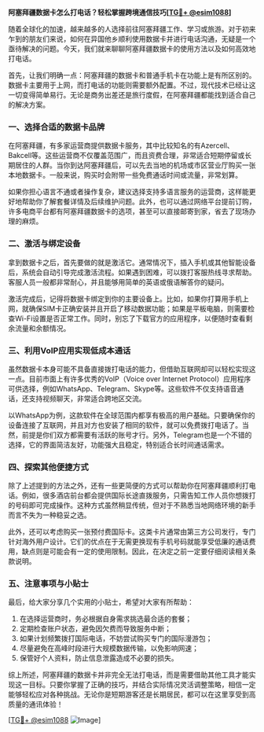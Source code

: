 **阿塞拜疆数据卡怎么打电话？轻松掌握跨境通信技巧[[TG💪+ @esim1088](https://t.me/s/esim1088)]**

随着全球化的加速，越来越多的人选择前往阿塞拜疆工作、学习或旅游。对于初来乍到的朋友们来说，如何在异国他乡顺利使用数据卡并进行电话沟通，无疑是一个亟待解决的问题。今天，我们就来聊聊阿塞拜疆数据卡的使用方法以及如何高效地打电话。

首先，让我们明确一点：阿塞拜疆的数据卡和普通手机卡在功能上是有所区别的。数据卡主要用于上网，而打电话的功能则需要额外配置。不过，现代技术已经让这一切变得简单易行。无论是商务出差还是旅行度假，在阿塞拜疆都能找到适合自己的解决方案。

### **一、选择合适的数据卡品牌**

在阿塞拜疆，有多家运营商提供数据卡服务，其中比较知名的有Azercell、Bakcell等。这些运营商不仅覆盖范围广，而且资费合理，非常适合短期停留或长期居住的人群。当你到达阿塞拜疆后，可以先去当地的机场或市区营业厅购买一张本地数据卡。一般来说，购买时会附带一些免费通话时间或流量，非常划算。

如果你担心语言不通或者操作复杂，建议选择支持多语言服务的运营商，这样能更好地帮助你了解套餐详情及后续维护问题。此外，也可以通过网络平台提前订购，许多电商平台都有阿塞拜疆数据卡的选项，甚至可以直接邮寄到家，省去了现场办理的麻烦。

### **二、激活与绑定设备**

拿到数据卡之后，首先要做的就是激活它。通常情况下，插入手机或其他智能设备后，系统会自动引导完成激活流程。如果遇到困难，可以拨打客服热线寻求帮助。客服人员一般都非常耐心，并且能够用简单的英语或俄语解答你的疑问。

激活完成后，记得将数据卡绑定到你的主要设备上。比如，如果你打算用手机上网，就确保SIM卡正确安装并且开启了移动数据功能；如果是平板电脑，则需要检查Wi-Fi设置是否正常工作。同时，别忘了下载官方的应用程序，以便随时查看剩余流量和余额情况。

### **三、利用VoIP应用实现低成本通话**

虽然数据卡本身可能不具备直接拨打电话的能力，但借助互联网却可以轻松实现这一点。目前市面上有许多优秀的VoIP（Voice over Internet Protocol）应用程序可供选择，例如WhatsApp、Telegram、Skype等。这些软件不仅支持语音通话，还支持视频聊天，非常适合跨地区交流。

以WhatsApp为例，这款软件在全球范围内都享有极高的用户基础。只要确保你的设备连接了互联网，并且对方也安装了相同的软件，就可以免费拨打电话了。当然，前提是你们双方都需要有活跃的账号才行。另外，Telegram也是一个不错的选择，它的界面简洁友好，功能强大且稳定，特别适合长时间通话需求。

### **四、探索其他便捷方式**

除了上述提到的方法之外，还有一些更简便的方式可以帮助你在阿塞拜疆顺利打电话。例如，很多酒店前台都会提供国际长途直拨服务，只需告知工作人员你想拨打的号码即可完成操作。这种方式虽然稍显传统，但对于不熟悉当地网络环境的新手而言不失为一种稳妥之选。

此外，还可以考虑购买一张预付费国际卡。这类卡片通常由第三方公司发行，专门针对海外用户设计。它们的优点在于无需更换现有手机号码就能享受低廉的通话费用，缺点则是可能会有一定的使用限制。因此，在决定之前一定要仔细阅读相关条款说明。

### **五、注意事项与小贴士**

最后，给大家分享几个实用的小贴士，希望对大家有所帮助：
1. 在选择运营商时，务必根据自身需求挑选最合适的套餐；
2. 定期检查账户状态，避免因欠费而导致服务中断；
3. 如果计划频繁拨打国际电话，不妨尝试购买专门的国际漫游包；
4. 尽量避免在高峰时段进行大规模数据传输，以免影响网速；
5. 保管好个人资料，防止信息泄露造成不必要的损失。

综上所述，阿塞拜疆的数据卡并非完全无法打电话，而是需要借助其他工具才能实现这一目标。只要你掌握了正确的技巧，并结合实际情况灵活调整策略，相信一定能够轻松应对各种挑战。无论你是短期游客还是长期居民，都可以在这里享受到高质量的通讯体验！

[[TG💪+ @esim1088](https://t.me/s/esim1088) ![Image](https://i.postimg.cc/4NQfJmqS/Snipaste-2025-05-13-00-14-12.png)]